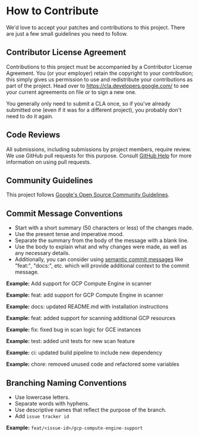 # How to Contribute

We'd love to accept your patches and contributions to this project. There are
just a few small guidelines you need to follow.

## Contributor License Agreement

Contributions to this project must be accompanied by a Contributor License
Agreement. You (or your employer) retain the copyright to your contribution;
this simply gives us permission to use and redistribute your contributions as
part of the project. Head over to <https://cla.developers.google.com/> to see
your current agreements on file or to sign a new one.

You generally only need to submit a CLA once, so if you've already submitted one
(even if it was for a different project), you probably don't need to do it
again.

## Code Reviews

All submissions, including submissions by project members, require review. We
use GitHub pull requests for this purpose. Consult
[GitHub Help](https://help.github.com/articles/about-pull-requests/) for more
information on using pull requests.

## Community Guidelines

This project follows [Google's Open Source Community
Guidelines](https://opensource.google/conduct/).

## Commit Message Conventions
- Start with a short summary (50 characters or less) of the changes made.
- Use the present tense and imperative mood.
- Separate the summary from the body of the message with a blank line.
- Use the body to explain what and why changes were made, as well as any necessary details.
- Additionally, you can consider using [semantic commit messages](https://gist.github.com/joshbuchea/6f47e86d2510bce28f8e7f42ae84c716?permalink_comment_id=3867882) like "feat:", "docs:", etc. which will provide additional context to the commit message.

**Example:** Add support for GCP Compute Engine in scanner

**Example:** feat: add support for GCP Compute Engine in scanner

**Example:** docs: updated README.md with installation instructions

**Example:** feat: added support for scanning additional GCP resources

**Example:** fix: fixed bug in scan logic for GCE instances

**Example:** test: added unit tests for new scan feature

**Example:** ci: updated build pipeline to include new dependency

**Example:** chore: removed unused code and refactored some variables

## Branching Naming Conventions
- Use lowercase letters.
- Separate words with hyphens.
- Use descriptive names that reflect the purpose of the branch.
- Add `issue tracker id`

**Example:** `feat/<issue-id>/gcp-compute-engine-support`